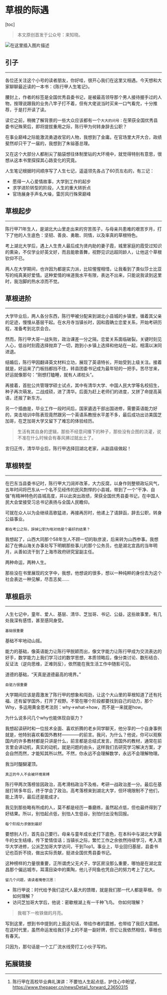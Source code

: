 # 草根的际遇

[toc]

> 本文原创首发于公众号：来知晓。

![在这里插入图片描述](https://img-blog.csdnimg.cn/direct/a2d4138fd25c402bbb1a1be83f2743b8.jpeg)

## 引子

----

各位还关注这个小号的读者朋友，你好哇，很开心我们在这里又相遇。今天想和大家聊聊最近读的一本书：《陈行甲人生笔记》。

腰封上，作者的标签是全国优秀县委书记，是被最高领导那个男人接待握手过的人物，按理说跟我的业务八竿子打不着，但有大佬说当时买来一口气看完，十分推荐，于是打开读了读。

读它之前，稍微了解背景的一些大众应该都有一个`大大的问号：`在荣获全国优秀县委书记殊荣后，即将提拔重用之际，陈行甲为何转身辞去公职？

在事业巅峰之际能激流勇退收官的人物，我想到了金庸。在官场里大开大合，政绩斐然却只干了一届的，我想到了朱镕基总理。

又在这个大部分人都削尖了脑袋想往体制里钻的大环境中，就觉得特别有意思，很想从这本书里探探其心路变化的究竟。

人生笔记根据时间顺序写了人生七记，遥遥领先各占了60页左右的，有三记：

- 愿得一人心爱情故事，大学到工作的起步
- 求学进阶转型的阶段，人生的重大转折点
- 官场展身手声名大噪，雷厉风行殊荣巅峰

## 草根起步

----

陈行甲71年生人，是湖北大山里走出来的穷苦孩子，与母亲共患难的艰苦岁月，打下了他的人生底色：坚韧、善良、勇敢、同情，以及率真的草根特色。

考上湖北大学后，遇上人生贵人最后成为贤内助的妻子霞，城里家庭的霞受过知识的熏染，不仅学业好英文好，而且能歌善舞，视野见识远超同龄人，让他这个草根钦仰不已。

两人在大学期间，也许因为都是实力派，比较惺惺相惜，让我看到了类似莎士比亚写的纯真美好爱情。这种爱情的味道我水平有限，表达不出来，只能说我读到这里时，我泡脚的热水凉而不觉。

## 草根进阶

-----

大学毕业后，两人各分东西，陈行甲被分配来到湖北小县城的乡镇里，循着其父亲的足迹，慢慢从基层干起。在水月寺当镇长时，因和霞确立恋爱关系，开始考研历程，准备考到北京会合。

然而，陈行甲大哥一战失败，政治课差一分之隔，恋爱关系面临破裂。关键时刻见人心，低谷时刻霞选择抛弃了一切，跑到小乡镇上选择和他站在一起，相濡以沫同进退。

结婚后，陈行甲因翻译英文材料立功，展现了英语特长，开始受到上级关注。接着就是，好运来了门板挡都挡不住，转县团委书记成为最年轻的一把手。苦尽甘来，好运就像那句：“刚想打瞌睡，就有人递枕头”。

再接着，首批公共管理学硕士试点，其中有清华大学、中国人民大学等名校招生，种子再次萌发。二战成硕，进了清华。后面为赶上老师们的进度，又拼了命提高英语，还报了新东方。

另一个插曲是，毕业工作一段时间后，国家遴选干部出国进修，需要英语能力好的，突击培训中陈表现竟然跟另一个英语系教授水平差不多，最后成功出访美国芝加哥，在芝加哥大学又留下了难忘的体验经历。

> 生活有其自身的逻辑，那些不经意间播下的种子，那些没有企图的浇灌，说不准在什么时候会有春风拂过就出土了。

言归正传，清华毕业后，陈行甲选择回湖北老家，从副县级做起！

## 草根转型

-----

在巴东当县委书记时，陈行甲大刀阔斧改革，大力反腐，以身作则整顿政坛风气，五年时间将巴东从一个名不见经传的民风剽悍的小县城，带到了一个“干净、自强”有精神特色的县城高度，并以此突出政绩，荣获全国优秀县委书记，在中国人民大会堂接受习总书记表扬与全国人民瞻仰。

可就在众人以为会继续高歌猛进，再接再厉时，他递上了请辞函，辞去公职，转身公益事业。

`都在考公之际，辞掉公职为啥对他是个最好的结果？`

我想起了，山西大同那个58年生人不顾一切的耿彦波，后来转为山西参事。我想起了在佛山海关办事处写下明朝那些事儿的那个公务员，也是湖北宜昌的当年明月，从善如流干到了上海市政府研究室副主任。

两种命运，两种人生。

那些没在书里展现的文字中，我想，他想说的很多，想以一种纯粹的身份去为这个社会表达一种见解，尽吾志矣……



## 草根启示

-----

人生七记中，童年、爱人、基层、清华、芝加哥、书记、公益，这些故事里，有几处我深有感悟，甚至感同身受。

`基础很重要`

基础不牢地动山摇。 

能力的基础，像英语能力让陈行甲脱颖而出，像文字能力让陈行甲成为交流表达的好手，数学能力上我们学习过的数学思想，本质领略后，像分类讨论、数形结合、反证法（逆向思维，正难则反），依然能在我生活工作中随影可见。

道德的基础，“天真是道德最高的境界。”

`自驱力很重要`

大学期间应该是霞激发了陈行甲的想象和闯劲，让这个大山里的草根知道了还有托福、还有留学国外，打开了视野。不管在哪个阶段都要找到自己的动力，那个Why，多运用黄金思考法则：why->what->how，而不是一来就是how。

为什么说多问几个why也能体现自驱力？

我想起读研时和一位技术全面、喜欢折腾的老乡同学聊天，他分享的一个自身事例就是，他特别喜欢看国外教材————的前言。我问，为什么？他说，你可以观察国内的许多教材都是只讲是什么，前言都是总结式发言。而国外的教材，通常在前言里会讲动机，真实的动机，就是问题的由头，这样我们去研究学习解决方案，才会自然而然，才能知其所以然。不然，你永远不会理解数学，永远不会理解物理。

我当时醍醐灌顶。

`真正的牛人不会被环境束缚`

陈行甲两次落榜皆因政治，高考滑档政治不及格，考研一战政治差一分。最后在基层打转多年后，终于学会了政治。高考落榜来到湖北大学，但环境限制不了他们，能上清华，最后还是能成才。

我见到那些略有所成的人，莫不都是经历一番磨练，虽然起点低，但也最终得到了好结果。所以，别怕起点低，别怕人生低谷，别怕付出没有回报。

`每个阶段力求做到最好`

要想别人行，首先自己要行。母亲与童年成长史打下底色，在本科中与湖北大学最牛的女生结缘，传下爱情佳话；当镇长之际，繁忙工作之余依然持续学习，考入清华大学进修，公派芝加哥大学访问，干到Top1。事业上，毕业回归基层，县委书记也百折不挠，做出实际贡献，挺进全国优秀县委书记。

这种榜样的力量很重要，正所谓虎父无犬子，学区房没那么重要，哪怕是在湖北宜昌那个偏远城市，耳濡目染中的熏陶，他儿子阿鱼也凭自己的努力考上了北大。

`留几个问题，请读者掩卷沉思：`

- 陈行甲说：时代给予我们这代人最大的馈赠，就是我们那一代人都是草根。  你如何理解？
- 访问芝加哥大学后，他说：密歇根湖上有一千种飞鸟。 你如何理解？

> 我咽下一枚铁做的月亮。

写到这里，想到书中提到的上面这句话，带给作者的震撼，也带给了我巨大震撼。在这时代里，虽然命运发给我们手上的不是一副好牌，但它让我依然相信，草根也有春天。

只因为，那句话是一个工厂流水线旁打工小伙子写的。

## 拓展链接

----

1. 陈行甲在高校毕业典礼演讲：不要怕人生起点低，护住心中盼望，https://www.thepaper.cn/newsDetail_forward_23650315
